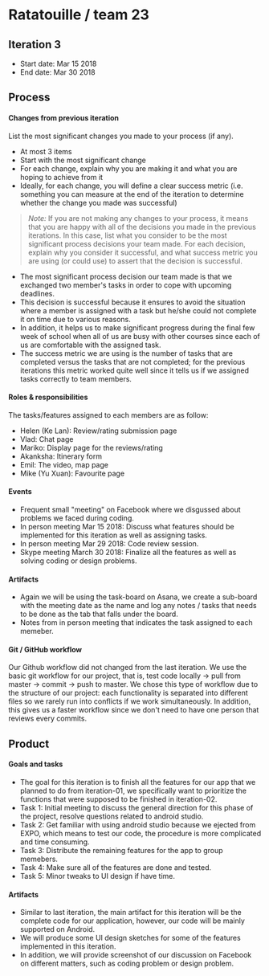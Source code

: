 # Ratatouille / team 23

## Iteration 3

 * Start date: Mar 15 2018
 * End date: Mar 30 2018

## Process

#### Changes from previous iteration

List the most significant changes you made to your process (if any).

 * At most 3 items
 * Start with the most significant change
 * For each change, explain why you are making it and what you are hoping to achieve from it
 * Ideally, for each change, you will define a clear success metric (i.e. something you can measure at the end of the iteration to determine whether the change you made was successful)

 > *Note:* If you are not making any changes to your process, it means that you are happy with all of the decisions you made in the previous iterations.
 > In this case, list what you consider to be the most significant process decisions your team made. For each decision, explain why you consider it successful, and what success metric you are using (or could use) to assert that the decision is successful.
 
 * The most significant process decision our team made is that we exchanged two member's tasks in order to cope with upcoming deadlines.
 * This decision is successful because it ensures to avoid the situation where a member is assigned with a task but he/she could not complete it on time due to various reasons. 
 * In addition, it helps us to make significant progress during the final few week of school when all of us are busy with other courses since each of us are comfortable with the assigned task. 
 * The success metric we are using is the number of tasks that are completed versus the tasks that are not completed; for the previous iterations this metric worked quite well since it tells us if we assigned tasks correctly to team members.

#### Roles & responsibilities

The tasks/features assigned to each members are as follow:
* Helen (Ke Lan): Review/rating submission page
* Vlad: Chat page
* Mariko: Display page for the reviews/rating
* Akanksha: Itinerary form
* Emil: The video, map page
* Mike (Yu Xuan): Favourite page

#### Events
 
 * Frequent small "meeting" on Facebook where we disgussed about problems we faced during coding.
 * In person meeting Mar 15 2018: Discuss what features should be implemented for this iteration as well as assigning tasks.
 * In person meeting Mar 29 2018: Code review session.
 * Skype meeting March 30 2018: Finalize all the features as well as solving coding or design problems.

#### Artifacts
   
 * Again we will be using the task-board on Asana, we create a sub-board with the meeting date as the name and log any notes / tasks that needs to be done as the tab that falls under the board.
 * Notes from in person meeting that indicates the task assigned to each memeber.

#### Git / GitHub workflow

Our Github workflow did not changed from the last iteration. We use the basic git workflow for our project, that is, test code locally -> pull from master -> commit -> push to master. We chose this type of workflow due to the structure of our project: each functionality is separated into different files so we rarely run into conflicts if we work simultaneously. In addition, this gives us a faster workflow since we don't need to have one person that reviews every commits.


## Product

#### Goals and tasks
 
 * The goal for this iteration is to finish all the features for our app that we planned to do from iteration-01, we specifically want to prioritize the functions that were supposed to be finished in iteration-02.
 * Task 1: Initial meeting to discuss the general direction for this phase of the project, resolve questions related to android studio.
 * Task 2: Get familiar with using android studio because we ejected from EXPO, which means to test our code, the procedure is more complicated and time consuming.
 * Task 3: Distribute the remaining features for the app to group memebers.
 * Task 4: Make sure all of the features are done and tested.
 * Task 5: Minor tweaks to UI design if have time.

#### Artifacts
   
  * Similar to last iteration, the main artifact for this iteration will be the complete code for our application, however, our code will be mainly supported on Android.
  * We will produce some UI design sketches for some of the features implemented in this iteration.
  * In addition, we will provide screenshot of our discussion on Facebook on different matters, such as coding problem or design problem.
